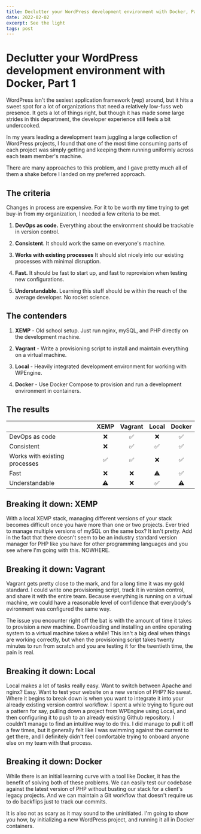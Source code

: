 ```yaml
---
title: Declutter your WordPress development environment with Docker, Part 1
date: 2022-02-02
excerpt: See the light
tags: post
---
```


# Declutter your WordPress development environment with Docker, Part 1

WordPress isn't the sexiest application framework (yep) around, but it hits a sweet spot for a lot of organizations that need a relatively low-fuss web presence. It gets a lot of things right, but though it has made some large strides in this department, the developer experience still feels a bit undercooked.

In my years leading a development team juggling a large collection of WordPress projects, I found that one of the most time consuming parts of each project was simply getting and keeping them running uniformly across each team member's machine.

There are many approaches to this problem, and I gave pretty much all of them a shake before I landed on my preferred approach.

## The criteria

Changes in process are expensive. For it to be worth my time trying to get buy-in from my organization, I needed a few criteria to be met.

1. **DevOps as code.** Everything about the environment should be trackable in version control.

2. **Consistent**. It should work the same on everyone's machine.

3. **Works with existing processes** It should slot nicely into our existing processes with minimal disruption.

4. **Fast.** It should be fast to start up, and fast to reprovision when testing new configurations.

5. **Understandable.** Learning this stuff should be within the reach of the average developer. No rocket science.



## The contenders



1. **XEMP** - Old school setup. Just run nginx, mySQL, and PHP directly on the development machine.

2. **Vagrant** - Write a provisioning script to install and maintain everything on a virtual machine.

3. **Local** - Heavily integrated development environment for working with WPEngine.

4. **Docker** - Use Docker Compose to provision and run a development environment in containers.



## The results

|                               | XEMP | Vagrant | Local | Docker |
| ----------------------------- |:----:|:-------:|:-----:|:------:|
| DevOps as code                | ❌    | ✅       | ❌     | ✅      |
| Consistent                    | ❌    | ✅       | ✅     | ✅      |
| Works with existing processes | ✅    | ✅       | ❌     | ✅      |
| Fast                          | ❌    | ❌       | ⚠️    | ✅      |
| Understandable                | ⚠️   | ❌       | ✅     | ⚠️     |



## Breaking it down: XEMP

With a local XEMP stack, managing different versions of your stack becomes difficult once you have more than one or two projects. Ever tried to manage multiple versions of mySQL on the same box? It isn't pretty. Add in the fact that there doesn't seem to be an industry standard version manager for PHP like you have for other programming languages and you see where I'm going with this. NOWHERE.

## Breaking it down: Vagrant

Vagrant gets pretty close to the mark, and for a long time it was my gold standard. I could write one provisioning script, track it in version control, and share it with the entire team. Because everything is running on a virtual machine, we could have a reasonable level of confidence that everybody's evironment was configured the same way.

The issue you encounter right off the bat is with the amount of time it takes to provision a new machine. Downloading and installing an entire operating system to a virtual machine takes a while! This isn't a big deal when things are working correctly, but when the provisioning script takes twenty minutes to run from scratch and you are testing it for the twentieth time, the pain is real.

## Breaking it down: Local

Local makes a lot of tasks really easy. Want to switch between Apache and nginx? Easy. Want to test your website on a new version of PHP? No sweat. Where it begins to break down is when you want to integrate it into your already existing version control workflow. I spent a while trying to figure out a pattern for say, pulling down a project from WPEngine using Local, and then configuring it to push to an already existing Github repository. I couldn't manage to find an intuitive way to do this. I did manage to pull it off a few times, but it generally felt like I was swimming against the current to get there, and I definitely didn't feel comfortable trying to onboard anyone else on my team with that process.

## Breaking it down: Docker

While there is an initial learning curve with a tool like Docker, it has the benefit of solving both of these problems. We can easily test our codebase against the latest version of PHP without busting our stack for a client's legacy projects. And we can maintain a Git workflow that doesn't require us to do backflips just to track our commits.

It is also not as scary as it may sound to the uninitiated. I'm going to show you how, by initializing a new WordPress project, and running it all in Docker containers.





